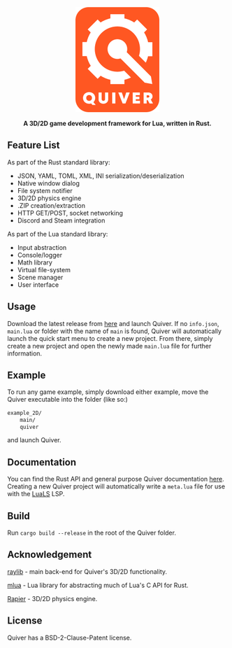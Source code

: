 <div align="center">

<img src="data/card.png" width="192" height="240">

**A 3D/2D game development framework for Lua, written in Rust.**

</div>

## Feature List

As part of the Rust standard library:
* JSON, YAML, TOML, XML, INI serialization/deserialization
* Native window dialog
* File system notifier
* 3D/2D physics engine
* .ZIP creation/extraction
* HTTP GET/POST, socket networking
* Discord and Steam integration

As part of the Lua standard library:

* Input abstraction
* Console/logger
* Math library
* Virtual file-system
* Scene manager
* User interface

## Usage
Download the latest release from [here](https://github.com/sockentrocken/quiver/releases) and launch Quiver. If no `info.json`, `main.lua` or folder with the name of `main` is found, Quiver will automatically launch the quick start menu to create a new project. From there, simply create a new project and open the newly made `main.lua` file for further information.

## Example

To run any game example, simply download either example, move the Quiver executable into the folder (like so:)

```
example_2D/
    main/
    quiver
``` 

and launch Quiver.

## Documentation

You can find the Rust API and general purpose Quiver documentation [here](https://github.com/sockentrocken/quiver/wiki). Creating a new Quiver project will automatically write a `meta.lua` file for use with the [LuaLS](https://github.com/LuaLS/lua-language-server) LSP.

## Build
Run `cargo build --release` in the root of the Quiver folder.

## Acknowledgement
[raylib](https://github.com/raysan5/raylib) - main back-end for Quiver's 3D/2D functionality.

[mlua](https://github.com/mlua-rs/mlua) - Lua library for abstracting much of Lua's C API for Rust.

[Rapier](https://github.com/dimforge/rapier) - 3D/2D physics engine.

## License
Quiver has a BSD-2-Clause-Patent license.
